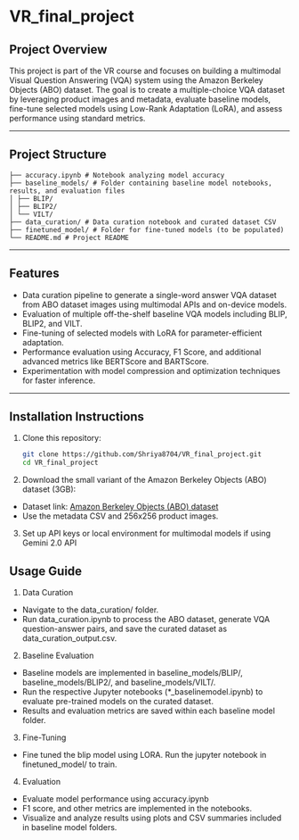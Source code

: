 # VR_final_project

## Project Overview

This project is part of the VR course and focuses on building a multimodal Visual Question Answering (VQA) system using the Amazon Berkeley Objects (ABO) dataset. The goal is to create a multiple-choice VQA dataset by leveraging product images and metadata, evaluate baseline models, fine-tune selected models using Low-Rank Adaptation (LoRA), and assess performance using standard metrics.

---

## Project Structure
```
├── accuracy.ipynb # Notebook analyzing model accuracy
├── baseline_models/ # Folder containing baseline model notebooks, results, and evaluation files
│ ├── BLIP/
│ ├── BLIP2/
│ └── VILT/
├── data_curation/ # Data curation notebook and curated dataset CSV
├── finetuned_model/ # Folder for fine-tuned models (to be populated)
└── README.md # Project README
```
---

## Features

- Data curation pipeline to generate a single-word answer VQA dataset from ABO dataset images using multimodal APIs and on-device models.
- Evaluation of multiple off-the-shelf baseline VQA models including BLIP, BLIP2, and VILT.
- Fine-tuning of selected models with LoRA for parameter-efficient adaptation.
- Performance evaluation using Accuracy, F1 Score, and additional advanced metrics like BERTScore and BARTScore.
- Experimentation with model compression and optimization techniques for faster inference.

---

## Installation Instructions

1. Clone this repository:

   ```bash
   git clone https://github.com/Shriya8704/VR_final_project.git
   cd VR_final_project
   ```
2. Download the small variant of the Amazon Berkeley Objects (ABO) dataset (3GB):
- Dataset link: [ Amazon Berkeley Objects (ABO) dataset](https://amazon-berkeley-objects.s3.amazonaws.com/index.html)
- Use the metadata CSV and 256x256 product images.

3. Set up API keys or local environment for multimodal models if using Gemini 2.0 API

## Usage Guide
1. Data Curation
- Navigate to the data_curation/ folder.
- Run data_curation.ipynb to process the ABO dataset, generate VQA question-answer pairs, and save the curated dataset as data_curation_output.csv.

2. Baseline Evaluation
- Baseline models are implemented in baseline_models/BLIP/, baseline_models/BLIP2/, and baseline_models/VILT/.
- Run the respective Jupyter notebooks (*_baselinemodel.ipynb) to evaluate pre-trained models on the curated dataset.
- Results and evaluation metrics are saved within each baseline model folder.

3. Fine-Tuning
- Fine tuned the blip model using LORA. Run the jupyter notebook in finetuned_model/ to train.

4. Evaluation
- Evaluate model performance using accuracy.ipynb
- F1 score, and other metrics are implemented in the notebooks.
- Visualize and analyze results using plots and CSV summaries included in baseline model folders.
